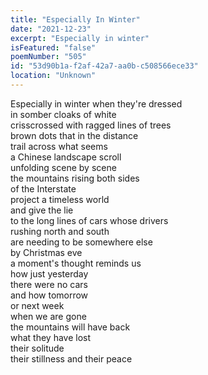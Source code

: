 ```yaml
---
title: "Especially In Winter"
date: "2021-12-23"
excerpt: "Especially in winter"
isFeatured: "false"
poemNumber: "505"
id: "53d90b1a-f2af-42a7-aa0b-c508566ece33"
location: "Unknown"
---
```


Especially in winter
when they're dressed  
in somber cloaks of white  
crisscrossed with ragged lines of trees  
brown dots that in the distance  
trail across what seems  
a Chinese landscape scroll  
unfolding scene by scene  
the mountains rising both sides  
of the Interstate  
project a timeless world  
and give the lie  
to the long lines of cars whose drivers  
rushing north and south  
are needing to be somewhere else  
by Christmas eve  
a moment's thought reminds us  
how just yesterday  
there were no cars  
and how tomorrow  
or next week  
when we are gone  
the mountains will have back  
what they have lost  
their solitude  
their stillness and their peace
